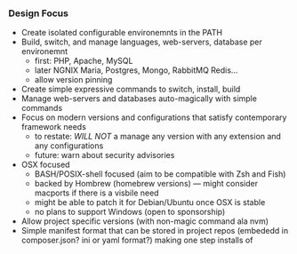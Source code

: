 
### Design Focus

- Create isolated configurable environemnts in the PATH
- Build, switch, and manage languages, web-servers, database per environemnt 
  - first: PHP, Apache, MySQL 
  - later NGNIX Maria, Postgres, Mongo, RabbitMQ Redis…
  - allow version pinning
- Create simple expressive commands to switch, install, build
- Manage web-servers and databases auto-magically with simple commands
- Focus on modern versions and configurations that satisfy contemporary framework needs
  - to restate: *WILL NOT* a manage any version with any extension and any configurations
  - future: warn about security advisories
- OSX focused
  - BASH/POSIX-shell focused (aim to be compatible with Zsh and Fish)
  - backed by Hombrew (homebrew versions) 
  — might consider macports if there is a visbile need 
  - might be able to patch it for Debian/Ubuntu once OSX is stable
  - no plans to support Windows (open to sponsorship)
- Allow project specific versions (with non-magic command ala nvm)
- Simple manifest format that can be stored in project repos (embededd in composer.json? ini or yaml format?) making one step installs of 
